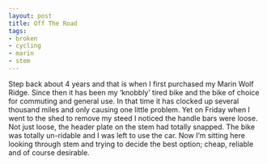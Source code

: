 ```yaml
---
layout: post
title: Off The Road
tags:
- broken
- cycling
- marin
- stem
---
```

Step back about 4 years and that is when I first purchased my Marin Wolf Ridge. Since then it has been my ‘knobbly’ tired bike and the bike of choice for commuting and general use. In that time it has clocked up several thousand miles and only causing one little problem. Yet on Friday when I went to the shed to remove my steed I noticed the handle bars were loose. Not just loose, the header plate on the stem had totally snapped. The bike was totally un-ridable and I was left to use the car. Now I’m sitting here looking through stem and trying to decide the best option; cheap, reliable and of course desirable.

